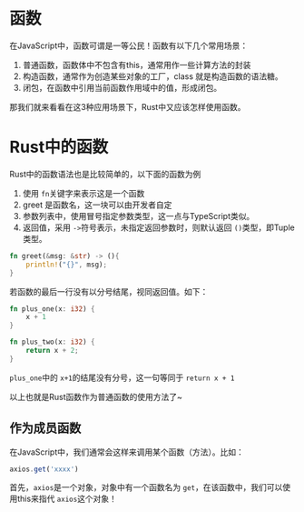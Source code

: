 # 函数

在JavaScript中，函数可谓是一等公民！函数有以下几个常用场景：

1. 普通函数，函数体中不包含有this，通常用作一些计算方法的封装
2. 构造函数，通常作为创造某些对象的工厂，class 就是构造函数的语法糖。
3. 闭包，在函数中引用当前函数作用域中的值，形成闭包。



那我们就来看看在这3种应用场景下，Rust中又应该怎样使用函数。



# Rust中的函数

Rust中的函数语法也是比较简单的，以下面的函数为例

1. 使用 `fn`关键字来表示这是一个函数
2. greet 是函数名，这一块可以由开发者自定
3. 参数列表中，使用冒号指定参数类型，这一点与TypeScript类似。
4. 返回值，采用 `->`符号表示，未指定返回参数时，则默认返回 `()`类型，即Tuple类型。

```rust
fn greet(&msg: &str) -> (){
    println!("{}", msg);
}
```

若函数的最后一行没有以分号结尾，视同返回值。如下：

```rust
fn plus_one(x: i32) {
    x + 1
}

fn plus_two(x: i32) {
    return x + 2;
}
```

`plus_one`中的 `x+1`的结尾没有分号，这一句等同于 `return x + 1`



以上也就是Rust函数作为普通函数的使用方法了~



## 作为成员函数

在JavaScript中，我们通常会这样来调用某个函数（方法）。比如：

```js
axios.get('xxxx')
```

首先，`axios`是一个对象，对象中有一个函数名为 `get`，在该函数中，我们可以使用this来指代 `axios`这个对象！